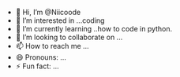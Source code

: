 - 👋 Hi, I’m @Niicoode 
- 👀 I’m interested in ...coding
- 🌱 I’m currently learning ..how to code in python.
- 💞️ I’m looking to collaborate on ...
- 📫 How to reach me ...
- 😄 Pronouns: ...
- ⚡ Fun fact: ...

<!---
Niicoode/Niicoode is a ✨ special ✨ repository because its `README.md` (this file) appears on your GitHub profile.
You can click the Preview link to take a look at your changes.
--->
